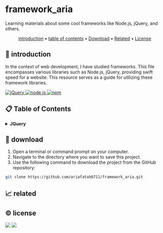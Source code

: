 # framework_aria

Learning materials about some cool frameworks like Node.js, jQuery, and others.

<p align="center">
  <a href="#introduction">introduction</a> •
  <a href="#table-of-contents">table of contents</a> •
  <a href="#download">Download</a> •
  <a href="#related">Related</a> •
  <a href="#license">License</a>
</p>

<p id="introduction"></p>

## 🚀 introduction
In the context of web development, I have studied frameworks. This file encompasses various libraries such as Node.js, jQuery, providing swift speed for a website. This resource serves as a guide for utilizing these framework libraries.

<p align="left"> <a href="#">
  <img alt="jQuery" src="https://img.shields.io/badge/-jQuery-0769AD?style=flat-square&logo=jquery&logoColor=white" />
  <img alt="node.js" src="https://img.shields.io/badge/-Node.js-339933?style=flat-square&logo=node.js&logoColor=white" />
  <img alt="npm" src="https://img.shields.io/badge/-npm-CB3837?style=flat-square&logo=npm&logoColor=white" />
  </a>
</p>

<p id="table-of-contents"></p>

## 📋 Table of Contents
<details id="back">
  <summary><b>JQuery</b></summary>
  
  1. **introduction**
     - jQuery is a nimble and lightweight JavaScript library crafted to streamline HTML manipulation, animation, event handling, and document interaction.
  2. **Install JQuery with CDN**
     - One of the easiest ways to install jQuery is by using a CDN. Add the following script in the <head> of your HTML:
       ``` <script src="https://code.jquery.com/jquery-3.6.4.min.js"></script> ```
  3. **Install JQuery with Local Storage**
     - Download jQuery from the official website.
     - Copy the jQuery file (usually named jquery-x.x.x.min.js) to your project folder.
     - Add the following script in the <head> of your HTML:
       ```<script src="path/to/jquery-x.x.x.min.js"></script>```
  4. **Install JQuery with NPM or YARN**
     - If you are using Node.js and npm or Yarn as your package manager, you can install jQuery through the terminal:
       ```
       # Using npm
       npm install jquery

       # Using Yarn
       yarn add jquery
       ```
     - After installation, you can import jQuery in your JavaScript file:
       ```import $ from 'jquery';```
  5. **Implementation examples**
     - Without jQuery
       ```
       document.getElementById('hideButton').addEventListener('click', function() {
         document.getElementById('myElement').style.display = 'none';
       });
       ```
     - with jQuery
       ```
       $(document).ready(function() {
         $('#hideButton').click(function() {
           $('#myElement').hide();
         });
       });
       ```
</details>

<p id="download"></p>

## 🔨 download

1. Open a terminal or command prompt on your computer.
2. Navigate to the directory where you want to save this project.
3. Use the following command to download the project from the GitHub repository:
```sh
git clone https://github.com/ariafatah0711/framework_aria.git
```

<p id="related"></p>

## 📈 related

<p id="license"></p>

## ©️ license
<a href="https://github.com/ariafatah0711" alt="CREATED"><img src="https://img.shields.io/static/v1?style=for-the-badge&label=CREATED%20BY&message=ariafatah0711&color=000000"></a>
<a href="https://github.com/ariafatah0711/ariafatah0711/blob/main/LICENSE" alt="LICENSE"><img src="https://img.shields.io/static/v1?style=for-the-badge&label=LICENSE&message=MIT&color=000000"></a>
